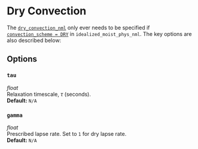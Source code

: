 # Dry Convection
The [`dry_convection_nml`](https://github.com/ExeClim/Isca/blob/master/src/atmos_param/qe_moist_convection/qe_moist_convection.F90) 
only ever needs to be specified if 
[`convection_scheme = DRY`](../main/idealized_moist_physics.md#convection_scheme) in 
`idealized_moist_phys_nml`.
The key options are also described below:

## Options
### `tau`
*float*</br> Relaxation timescale, $\tau$ (seconds).</br>
**Default:** `N/A`

### `gamma`
*float*</br> Prescribed lapse rate. Set to `1` for dry lapse rate.</br>
**Default:** `N/A`
